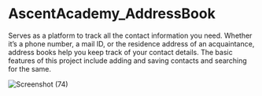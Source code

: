 # AscentAcademy_AddressBook
Serves as a platform to track all the contact information you need. Whether it’s a phone number, a mail ID, or the residence address of an acquaintance, address books help you keep track of your contact details. The basic features of this project include adding and saving contacts and searching for the same.

![Screenshot (74)](https://user-images.githubusercontent.com/107309359/226335337-0af62516-c69f-4c08-9b21-006451a26944.png)
